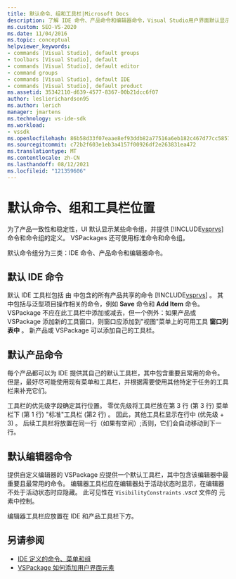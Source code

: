 ```yaml
---
title: 默认命令、组和工具栏|Microsoft Docs
description: 了解 IDE 命令、产品命令和编辑器命令，Visual Studio用户界面默认显示这些命令。
ms.custom: SEO-VS-2020
ms.date: 11/04/2016
ms.topic: conceptual
helpviewer_keywords:
- commands [Visual Studio], default groups
- toolbars [Visual Studio], default
- commands [Visual Studio], default editor
- command groups
- commands [Visual Studio], default IDE
- commands [Visual Studio], default product
ms.assetid: 35342110-d639-4577-8367-00b21dcc6f07
author: leslierichardson95
ms.author: lerich
manager: jmartens
ms.technology: vs-ide-sdk
ms.workload:
- vssdk
ms.openlocfilehash: 86b58d33f07eaae8ef93ddb82a77516a6eb182c467d77cc5857336bab6756844
ms.sourcegitcommit: c72b2f603e1eb3a4157f00926df2e263831ea472
ms.translationtype: MT
ms.contentlocale: zh-CN
ms.lasthandoff: 08/12/2021
ms.locfileid: "121359606"
---
```

# <a name="default-command-group-and-toolbar-placement"></a>默认命令、组和工具栏位置
为了产品一致性和稳定性，UI 默认显示某些命令组，并提供 [!INCLUDE[vsprvs](../../code-quality/includes/vsprvs_md.md)] 命令和命令组的定义。 VSPackages 还可使用标准命令和命令组。

 默认命令组分为三类：IDE 命令、产品命令和编辑器命令。

## <a name="default-ide-commands"></a>默认 IDE 命令
 默认 IDE 工具栏包括 由 中包含的所有产品共享的命令 [!INCLUDE[vsprvs](../../code-quality/includes/vsprvs_md.md)] 。 其中包括与泛型项目操作相关的命令，例如 **Save** 命令和 **Add Item** 命令。 VSPackage 不应在此工具栏中添加或减去，但一个例外：如果产品或 VSPackage 添加新的工具窗口，则窗口应添加到"视图"菜单上的可用工具 **窗口列表中** 。 新产品或 VSPackage 可以添加自己的工具栏。

## <a name="default-product-commands"></a>默认产品命令
 每个产品都可以为 IDE 提供其自己的默认工具栏，其中包含重要且常用的命令。 但是，最好尽可能使用现有菜单和工具栏，并根据需要使用其他特定于任务的工具栏来补充它们。

 工具栏的优先级字段确定其行位置。 零优先级将工具栏放在第 3 行 (第 3 行) 菜单栏下 (第 1 行) "标准"工具栏 (第2 行) 。 因此，其他工具栏显示在行中 (优先级 + 3) 。 后续工具栏将放置在同一行（如果有空间）;否则，它们会自动移动到下一行。

## <a name="default-editor-commands"></a>默认编辑器命令
 提供自定义编辑器的 VSPackage 应提供一个默认工具栏，其中包含该编辑器中最重要且最常用的命令。 编辑器工具栏应在编辑器处于活动状态时显示，在编辑器不处于活动状态时应隐藏。 此可见性在 `VisibilityConstraints` *.vsct* 文件的 元素中控制。

 编辑器工具栏应放置在 IDE 和产品工具栏下方。

## <a name="see-also"></a>另请参阅
- [IDE 定义的命令、菜单和组](../../extensibility/internals/ide-defined-commands-menus-and-groups.md)
- [VSPackage 如何添加用户界面元素](../../extensibility/internals/how-vspackages-add-user-interface-elements.md)
